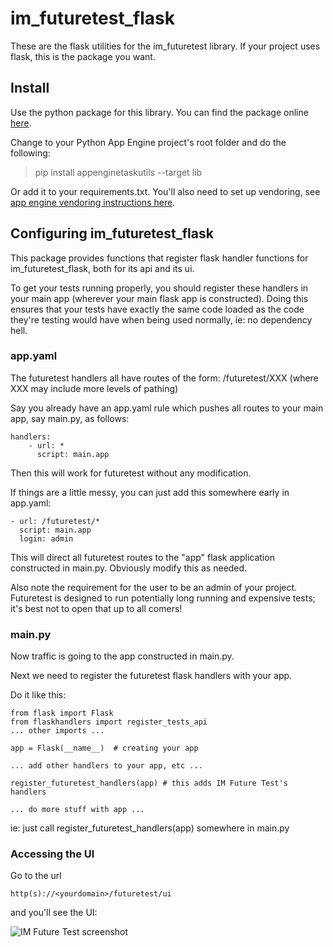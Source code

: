 # im_futuretest_flask
These are the flask utilities for the im_futuretest library. If your project uses flask, this is the package you want.
  
## Install 

Use the python package for this library. You can find the package online [here](https://pypi.org/project/im-futuretest/).

Change to your Python App Engine project's root folder and do the following:

> pip install appenginetaskutils --target lib

Or add it to your requirements.txt. You'll also need to set up vendoring, see [app engine vendoring instructions here](https://cloud.google.com/appengine/docs/python/tools/using-libraries-python-27).

## Configuring im_futuretest_flask

This package provides functions that register flask handler functions for im_futuretest_flask, both for its api and its ui.

To get your tests running properly, you should register these handlers in your main app (wherever your main flask app is constructed). Doing this 
ensures that your tests have exactly the same code loaded as the code they're testing would have when being used normally, ie: no dependency hell.

### app.yaml

The futuretest handlers all have routes of the form:
/futuretest/XXX
(where XXX may include more levels of pathing)

Say you already have an app.yaml rule which pushes all routes to your main app, say main.py, as follows:

	handlers:
		- url: *
		  script: main.app

Then this will work for futuretest without any modification.

If things are a little messy, you can just add this somewhere early in app.yaml:

	- url: /futuretest/*
	  script: main.app
	  login: admin

This will direct all futuretest routes to the "app" flask application constructed in main.py. Obviously modify this as needed.

Also note the requirement for the user to be an admin of your project. Futuretest is designed to run potentially long running and expensive 
tests; it's best not to open that up to all comers!

### main.py

Now traffic is going to the app constructed in main.py.

Next we need to register the futuretest flask handlers with your app.

Do it like this:

	from flask import Flask
	from flaskhandlers import register_tests_api
	... other imports ...

	app = Flask(__name__)  # creating your app

	... add other handlers to your app, etc ...

	register_futuretest_handlers(app) # this adds IM Future Test's handlers

	... do more stuff with app ...

ie: just call register_futuretest_handlers(app) somewhere in main.py

### Accessing the UI

Go to the url

	http(s)://<yourdomain>/futuretest/ui
	
and you'll see the UI:

![IM Future Test screenshot](https://lh6.googleusercontent.com/Q5XUfYdQ6ZkJSjSFdcDz5AQieAv7c-f_pwrVBtFuv0p_UC46yBh5ijC1SL8qu1pgsyzJPf-hFrGV2w=w1615-h935 "IM Future Test screenshot")


 
